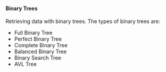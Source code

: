 <h4>Binary Trees</h4>
<p>Retrieving data with binary trees. The types of binary trees are:</p>

* Full Binary Tree
* Perfect Binary Tree
* Complete Binary Tree
* Balanced Binary Tree
* Binary Search Tree
* AVL Tree